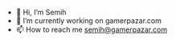 - 👋 Hi, I’m Semih
- 🌱 I’m currently working on gamerpazar.com
- 📫 How to reach me semih@gamerpazar.com

<!---
devsemih/devsemih is a ✨ special ✨ repository because its `README.md` (this file) appears on your GitHub profile.
You can click the Preview link to take a look at your changes.
--->
